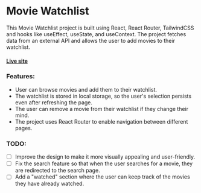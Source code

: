 
# Movie Watchlist

This Movie Watchlist project is built using React, React Router, TailwindCSS and hooks like useEffect, useState, and useContext. The project fetches data from an external API and allows the user to add movies to their watchlist.
#### [Live site](https://ez-movie-watchlist.netlify.app/)




### Features:
* User can browse movies and add them to their watchlist.
* The watchlist is stored in local storage, so the user's selection persists even after refreshing the page.
* The user can remove a movie from their watchlist if they change their mind.
* The project uses React Router to enable navigation between different pages.

### TODO:
- [ ]  Improve the design to make it more visually appealing and user-friendly.
- [ ]  Fix the search feature so that when the user searches for a movie, they are redirected to the search page.
- [ ]  Add a "watched" section where the user can keep track of the movies they have already watched.
